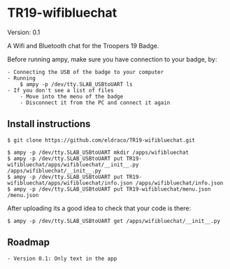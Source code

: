 # TR19-wifibluechat

Version: 0.1

A Wifi and Bluetooth chat for the Troopers 19 Badge.

Before running ampy, make sure you have connection to your badge, by:

    - Connecting the USB of the badge to your computer
    - Running
        $ ampy -p /dev/tty.SLAB_USBtoUART ls
    - If you don't see a list of files
        - Move into the menu of the badge
        - Disconnect it from the PC and connect it again

## Install instructions 
    $ git clone https://github.com/eldraco/TR19-wifibluechat.git

    $ ampy -p /dev/tty.SLAB_USBtoUART mkdir /apps/wifibluechat
    $ ampy -p /dev/tty.SLAB_USBtoUART put TR19-wifibluechat/apps/wifibluechat/__init__.py /apps/wifibluechat/__init__.py
    $ ampy -p /dev/tty.SLAB_USBtoUART put TR19-wifibluechat/apps/wifibluechat/info.json /apps/wifibluechat/info.json
    $ ampy -p /dev/tty.SLAB_USBtoUART put TR19-wifibluechat/menu.json /menu.json

After uploading its a good idea to check that your code is there:

    $ ampy -p /dev/tty.SLAB_USBtoUART get /apps/wifibluechat/__init__.py

## Roadmap

    - Version 0.1: Only text in the app
